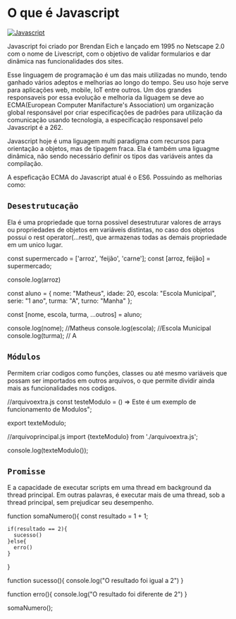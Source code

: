 # O que é Javascript

[![Javascript](https://img.shields.io/badge/JavaScript-F7DF1E?style=for-the-badge&logo=javascript&logoColor=black)](#)

Javascript foi criado por Brendan Eich e lançado em 1995 no Netscape 2.0 com o nome de Livescript, com o objetivo de validar formularios e dar dinâmica nas funcionalidades dos sites.

Esse linguagem de programação é um das mais utilizadas no mundo, tendo ganhado vários adeptos e melhorias ao longo do tempo. Seu uso hoje serve para aplicações web, mobile, IoT entre outros. Um dos grandes responsaveis por essa evolução e melhoria da liguagem se deve ao ECMA(European Computer Manifacture's Association) um organização global responsável por criar especificações de padrões para utilização da comunicação usando tecnologia, a especificação responsavel pelo Javascript é a 262.

Javascript hoje é uma liguagem multi paradigma com recursos para orientação a objetos, mas de tipagem fraca. Ela é também uma liguagme dinâmica, não sendo necessário definir os tipos das variáveis antes da compilação.

A espeficação ECMA do Javascript atual é o ES6. Possuindo as melhorias como:

## `Desestrutucação`

Ela é uma propriedade que torna possivel desestruturar valores de arrays ou propriedades de objetos em variáveis distintas, no caso dos objetos possui o rest operator(...rest), que armazenas todas as demais propriedade em um unico lugar.


  const supermercado = ['arroz', 'feijão', 'carne'];
   const [arroz, feijão] = supermercado;
   
   console.log(arroz)


 const aluno = {
      nome: "Matheus",
      idade: 20,
      escola: "Escola Municipal",
      serie: "1 ano",
      turma: "A",
      turno: "Manha"
   };
   
   const [nome, escola, turma, ...outros] = aluno;
   
   console.log(nome); //Matheus
   console.log(escola); //Escola Municipal
   console.log(turma); // A


## `Módulos`

Permitem criar codigos como funções, classes ou até mesmo variáveis que possam ser importados em outros arquivos, o que permite dividir ainda mais as funcionalidades nos codigos.


  //arquivoextra.js
  const testeModulo = () => Este é um exemplo de funcionamento de Modulos";
  
  export texteModulo;
  
  //arquivoprincipal.js
  import {texteModulo} from './arquivoextra.js';
  
  console.log(texteModulo());


## `Promisse`

E a capacidade de executar scripts em uma thread em background da thread principal. Em outras palavras, é executar mais de uma thread, sob a thread principal, sem prejudicar seu desempenho.

  function somaNumero(){
    const resultado = 1 + 1;

    if(resultado == 2){
      sucesso()
    }else{
      erro()
    }
  }

  function sucesso(){
    console.log("O resultado foi igual a 2")
  }

  function erro(){
    console.log("O resultado foi diferente de 2")
  }

  somaNumero();
